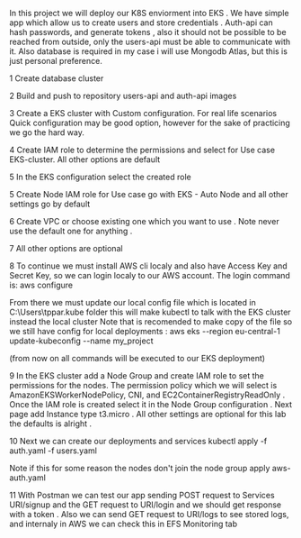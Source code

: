 In this project we will deploy our K8S enviorment into EKS . We have simple app which allow us to create users and store credentials . Auth-api can hash passwords,
and generate tokens , also it should not be possible to be reached from outside, only the users-api must be able to communicate with it. Also database is required 
in my case i will use Mongodb Atlas, but this is just personal preference.

1 Create database cluster

2 Build and push to repository users-api and auth-api images

3 Create a EKS cluster  with Custom configuration. For real life scenarios Quick configuration may be good option, however for the sake of practicing we go the hard way.

4 Create IAM role to determine the permissions and select for Use case  EKS-cluster. All other options are default 

5 In the EKS configuration select the created role

5 Create Node IAM role for Use case go with EKS - Auto Node and all other settings go by default 

6 Create VPC or choose existing one which you want to use . Note never use the default one for anything . 

7 All other options are optional 

8 To continue we must install AWS cli localy and also have Access Key and Secret Key, so we can login localy to our AWS account. The login command is:
aws configure

From there we must update our local config file which is located in C:\Users\tppar\.kube folder this will make kubectl to talk with the EKS cluster instead the local cluster 
Note that is recomended to make copy of the file so we still have config for local deployments :
aws eks --region eu-central-1 update-kubeconfig --name my_project

(from now on all commands will be executed to our EKS deployment)

9 In the EKS cluster add a Node Group and create IAM role to set the permissions for the nodes. The permission policy which we will select is AmazonEKSWorkerNodePolicy, CNI,
and EC2ContainerRegistryReadOnly . Once the IAM role is created select it in the Node Group configuration . Next page add Instance type t3.micro . All other settings are optional
for this lab the defaults is alright .

10 Next we can create  our deployments and services
kubectl apply -f auth.yaml -f users.yaml

Note if this for some reason the nodes don't join the node group apply  aws-auth.yaml

11 With Postman we can test our app sending POST request to Services URI/signup and the GET request to URI/login and we should get response with a token . Also we can send GET request to URI/logs to see stored logs, and internaly in AWS we can check this in EFS Monitoring tab 







